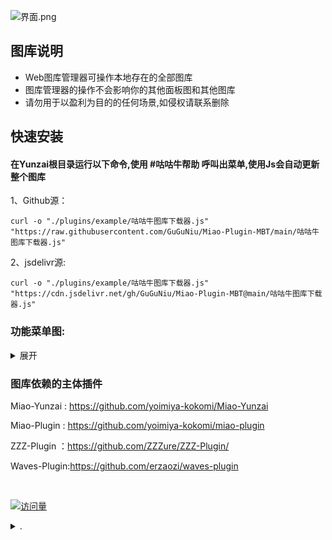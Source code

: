 ![界面.png](https://s2.loli.net/2024/03/09/ZGNrwVyPDbOx9Bf.png)


## 图库说明
- Web图库管理器可操作本地存在的全部图库
- 图库管理器的操作不会影响你的其他面板图和其他图库
- 请勿用于以盈利为目的的任何场景,如侵权请联系删除

## 快速安装

 #### 在Yunzai根目录运行以下命令,使用 #咕咕牛帮助 呼叫出菜单,使用Js会自动更新整个图库

1、Github源：

    curl -o "./plugins/example/咕咕牛图库下载器.js" "https://raw.githubusercontent.com/GuGuNiu/Miao-Plugin-MBT/main/咕咕牛图库下载器.js"
    
2、jsdelivr源:

    curl -o "./plugins/example/咕咕牛图库下载器.js" "https://cdn.jsdelivr.net/gh/GuGuNiu/Miao-Plugin-MBT@main/咕咕牛图库下载器.js"


### 功能菜单图:
<details><summary>展开</summary>

![help.png](https://s2.loli.net/2024/06/28/LQnN3oPCl1vgXIS.png)

![help2.png](https://s2.loli.net/2025/04/11/nIAvfHTUtCNcWrZ.png)
</details>


### 图库依赖的主体插件
Miao-Yunzai : https://github.com/yoimiya-kokomi/Miao-Yunzai

Miao-Plugin : https://github.com/yoimiya-kokomi/miao-plugin

ZZZ-Plugin ：https://github.com/ZZZure/ZZZ-Plugin/

Waves-Plugin:https://github.com/erzaozi/waves-plugin

<br>

<div align="left"> 
  
  [![访问量](https://profile-counter.glitch.me/Miao-Plugin-MBT/count.svg)](https://github.com/GuGuNiu/Miao-Plugin-MBT)
  
</div>


<details><summary>.</summary>
  
# 已跑路，仓库以后不会更新了
![跑路.jpeg](https://q3.itc.cn/q_70/images03/20240227/5c9e5bc86f60488a8ed810e8f172c95f.jpeg)
  
</details>

